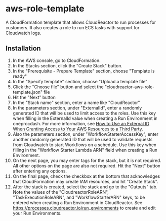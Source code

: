 # aws-role-template
A CloudFormation template that allows CloudReactor to run processes for customers.
It also creates a role to run ECS tasks with support for Cloudwatch logs.

## Installation

1. In the AWS console, go to CloudFormation.
2. In the Stacks section, click the "Create Stack" button.
3. In the "Prerequisite - Prepare Template" section, choose "Template is ready"
4. In the "Specify template" section, choose "Upload a template file"
5. Click the "Choose file" button and select the "cloudreactor-aws-role-template.json" file
6. Hit the "Next" button
7. In the "Stack name" section, enter a name like "CloudReactor"
8. In the parameters section, under "ExternalId", enter a randomly generated ID that will be used
to limit access to the roles. Use this key when filling in the ExternalId value when creating
a Run Environment in oneprocdash. For more information, see
[How to Use an External ID When Granting Access to Your AWS Resources to a Third Party](https://docs.aws.amazon.com/IAM/latest/UserGuide/id_roles_create_for-user_externalid.html).
9. Also the parameters section, under "WorkflowStarterAccessKey", enter another randomly generated ID that will be used
to validate requests from Cloudwatch to start Workflows on a schedule. Use this key when filling in the 
"Workflow Starter Lambda ARN" field when creating a Run Environment.
10. On the next page, you may enter tags for the stack, but it is not required.
All other options on the page are also not required. Hit the "Next" button
after entering any options.
11. On the final page, check the checkbox at the bottom that acknowledges
that CloudFormation may create IAM resources, and hit "Create Stack".
12. After the stack is created, select the stack and go to the "Outputs" tab.
Note the values of the "CloudreactorRoleARN", "TaskExecutionRoleARN",
and "WorkflowStarterARN" keys, to be entered when creating a Run Environment
in CloudReactor. See https://processes.cloudreactor.io/run_environments to create
and edit your Run Environments.
